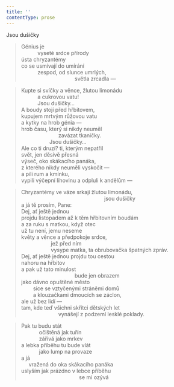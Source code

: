 ```yaml
---
title: ''
contentType: prose
---
```


Jsou dušičky

> Génius je  
>            vyseté srdce přírody  
> ústa chryzantémy  
> co se usmívají do umírání  
>            zespod, od slunce umrlých,  
>                                     světla zrcadla —

> Kupte si svíčky a věnce, žlutou limonádu  
>            a cukrovou vatu!  
>            Jsou dušičky…  
> A boudy stojí před hřbitovem,  
> kupujem mrtvým růžovou vatu  
> a kytky na hrob génia —  
> hrob času, který si nikdy neuměl  
>                          zavázat tkaničky.  
>                    Jsou dušičky…  
> Ale co ti druzí? ti, kterým nepatřil  
> svět, jen děsivě přesná  
> výseč, oko skákacího panáka,  
> z kterého nikdy neuměli vyskočit —  
> a pili rum a kmínku,  
> vypili výčepní lihovinu a odpluli k andělům —

> Chryzantémy ve váze srkají žlutou limonádu,  
>                                                         jsou dušičky  
> a já tě prosím, Pane:  
> Dej, ať ještě jednou  
> projdu listopadem až k těm hřbitovním boudám  
> a za ruku s matkou, když otec  
> už tu není, jemu neseme  
> květy a věnce a předpokoje srdce,  
>                     jež před ním  
>                     vysype matka, ta obrubovačka špatných zpráv.  
> Dej, ať ještě jednou projdu tou cestou  
> nahoru na hřbitov  
> a pak už tato minulost  
>                                     bude jen obrazem  
> jako dávno opuštěné město  
>         sice se vztyčenými stráněmi domů  
>         a klouzačkami dmoucích se záclon,  
> ale už bez lidí —  
> tam, kde teď všichni skřítci dětských let  
>                          vynášejí z podzemí lesklé poklady.

> Pak tu budu stát  
>             očištěná jak tuřín  
>             zářivá jako mrkev  
> a lebka příběhu tu bude vlát  
>             jako lump na provaze  
> a já  
>      vražená do oka skákacího panáka  
> uslyším jak prázdno v lebce příběhu  
>                                        se mi ozývá

